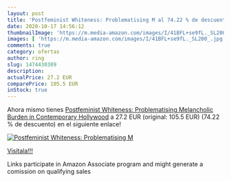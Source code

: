 ```yaml
---
layout: post
title: 'Postfeminist Whiteness: Problematising M al 74.22 % de descuento'
date: 2020-10-17 14:56:12
thumbnailImage: 'https://m.media-amazon.com/images/I/41BFL+se9fL._SL200_.jpg'
images: [ 'https://m.media-amazon.com/images/I/41BFL+se9fL._SL200_.jpg' ]
comments: true
category: ofertas
author: ring
slug: 1474430309
description:
actualPrice: 27.2 EUR
comparePrice: 105.5 EUR
inStock: true
---
```


Ahora mismo tienes [Postfeminist Whiteness: Problematising Melancholic Burden in Contemporary Hollywood](https://www.amazon.es/dp/1474430309/?tag=tolees-21) a 27.2 EUR (original: 105.5 EUR) (74.22 %  de descuento) en el siguiente enlace!

[![Postfeminist Whiteness: Problematising M](https://m.media-amazon.com/images/I/41BFL+se9fL._SL200_.jpg)](https://www.amazon.es/dp/1474430309/?tag=tolees-21)

[Visítala!!!](https://www.amazon.es/dp/1474430309/?tag=tolees-21)

Links participate in Amazon Associate program and might generate a comission on qualifying sales
